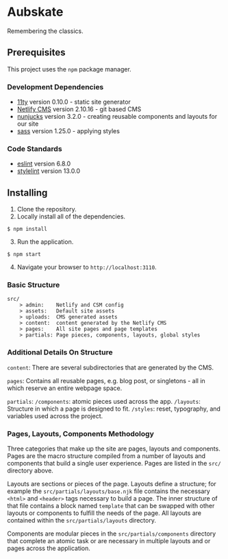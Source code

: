 # Aubskate

Remembering the classics.

## Prerequisites

This project uses the `npm` package manager.

### Development Dependencies
- [11ty](https://www.11ty.dev) version 0.10.0 - static site generator
- [Netlify CMS](https://www.netlifycms.org/) version 2.10.16 - git based CMS
- [nunjucks](https://mozilla.github.io/nunjucks/) version 3.2.0 - creating reusable components and layouts for our site
- [sass](https://sass-lang.com) version 1.25.0 - applying styles

### Code Standards
- [eslint](https://eslint.org/docs/user-guide/getting-started) version 6.8.0
- [stylelint](https://stylelint.io/) version 13.0.0

## Installing

1. Clone the repository.  
2. Locally install all of the dependencies.  
  ```
  $ npm install
  ```
3. Run the application.  
  ```
  $ npm start
  ```  
4. Navigate your browser to `http://localhost:3110`.

### Basic Structure
```
src/
    > admin:    Netlify and CSM config
    > assets:   Default site assets
    > uploads:  CMS generated assets
    > content:  content generated by the Netlify CMS
    > pages:    All site pages and page templates
    > partials: Page pieces, components, layouts, global styles
```

### Additional Details On Structure

`content`: There are several subdirectories that are generated by the CMS.

`pages`: Contains all reusable pages, e.g. blog post, or singletons - all in which reserve an entire webpage space.

`partials`: `/components`: atomic pieces used across the app. `/layouts`: Structure in which a page is designed to fit. `/styles`: reset, typography, and variables used across the project.


### Pages, Layouts, Components Methodology

Three categories that make up the site are pages, layouts and components. Pages are the macro structure compiled from a number of layouts and components that build a single user experience. Pages are listed in the `src/` directory above.

Layouts are sections or pieces of the page. Layouts define a structure; for example the `src/partials/layouts/base.njk` file contains the necessary `<html>` and `<header>` tags necessary to build a page. The inner structure of that file contains a block named `template` that can be swapped with other layouts or components to fulfill the needs of the page. All layouts are contained within the `src/partials/layouts` directory.

Components are modular pieces in the `src/partials/components` directory that complete an atomic task or are necessary in multiple layouts and or pages across the application.
